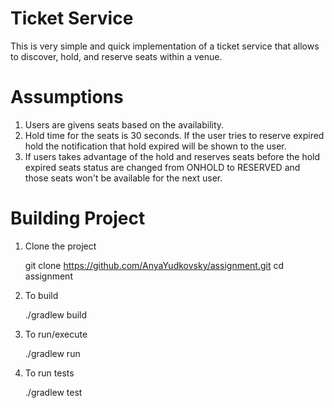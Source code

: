 # Ticket Service
This is very simple and quick implementation of a ticket service that allows to discover, hold, 
and reserve seats within a venue.


# Assumptions

1. Users are givens seats based on the availability.
2. Hold time for the seats is 30 seconds. If the user tries to reserve expired hold the 
notification that hold expired will be shown to the user.  
5. If users takes advantage of the hold and reserves seats before the hold expired seats status are changed from ONHOLD
 to RESERVED and those seats won't be available for the next user. 

# Building Project

1.	Clone the project
	
	git clone https://github.com/AnyaYudkovsky/assignment.git
	cd assignment
	
2.	To build
	
	./gradlew build  
	
3.	To run/execute
	
	./gradlew run
	
4.	To run tests

	./gradlew test  